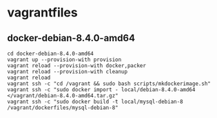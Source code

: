 vagrantfiles
============

docker-debian-8.4.0-amd64
-------------------------

    cd docker-debian-8.4.0-amd64
    vagrant up --provision-with provision
    vagrant reload --provision-with docker,packer
    vagrant reload --provision-with cleanup
    vagrant reload
    vagrant ssh -c "cd /vagrant && sudo bash scripts/mkdockerimage.sh"
    vagrant ssh -c "sudo docker import - local/debian-8.4.0-amd64 </vagrant/debian-8.4.0-amd64.tar.gz"
    vagrant ssh -c "sudo docker build -t local/mysql-debian-8 /vagrant/dockerfiles/mysql-debian-8"
